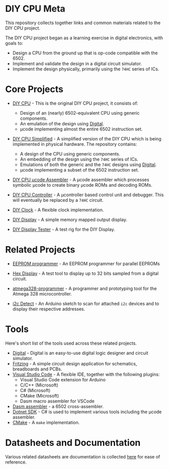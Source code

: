 # DIY CPU Meta

This repository collects together links and common materials related to the DIY CPU project.

The DIY CPU project began as a learning exercise in digital electronics, with goals to:

* Design a CPU from the ground up that is op-code compatible with the 6502.
* Implement and validate the design in a digital circuit simulator.
* Implement the design physically, primarily using the `74HC` series of ICs.

# Core Projects

* [DIY CPU](https://github.com/skagra/diy-cpu) - This is the original DIY CPU project, it consists of:
  * Design of an (nearly) 6502-equivalent CPU using generic components.
  * An emulation of the design using [Digital](https://github.com/hneemann/Digital).
  * μcode implementing almost the entire 6502 instruction set.

* [DIY CPU Simplified](https://github.com/skagra/diy-cpu-simplified) - A simplified version of the DIY CPU which is being implemented in physical hardware.  The repository contains:
  * A design of the CPU using generic components.
  * An embedding of the design using the `74HC` series of ICs.
  * Emulations of both the generic and the `74HC` designs using [Digital](https://github.com/hneemann/Digital).
  * μcode implementing a subset of the 6502 instruction set.

* [DIY CPU μcode Assembler](https://github.com/skagra/diy-cpu-uc-assembler) - A μcode assembler which processes symbolic μcode to create binary μcode ROMs and decoding ROMs.

* [DIY CPU Controller](https://github.com/skagra/diy-cpu-controller) - A μcontroller based control unit and debugger.   This will eventually be replaced by a `74HC` circuit.

* [DIY Clock](https://github.com/skagra/diy-clock) - A flexible clock implementation.

* [DIY Display](https://github.com/skagra/diy-display) - A simple memory mapped output display. 

* [DIY Display Tester](https://github.com/skagra/diy-display-tester) - A test rig for the DIY Display.

# Related Projects

* [EEPROM programmer](https://github.com/skagra/eeprom-programmer) - An EEPROM programmer for parallel EEPROMs 

* [Hex Display](https://github.com/skagra/hex-reader) - A test tool to display up to 32 bits sampled from a digital circuit. 

* [atmega328-programmer](https://github.com/skagra/atmega328-programmer) - A programmer and prototyping tool for the Atmega 328 microcontroller. 

* [i2c Detect](https://github.com/skagra/i2c-detect) - An Arduino sketch to scan for attached `i2c` devices and to display their respective addresses.

# Tools

Here's short list of the tools used across these related projects.

* [Digital](https://github.com/hneemann/Digital) - Digital is an easy-to-use digital logic designer and circuit simulator.
* [Fritzing](https://fritzing.org/) - A simple circuit design application for schematics, breadboards and PCBs.
* [Visual Studio Code](https://code.visualstudio.com/) - A flexible IDE, together with the following plugins:
  * Visual Studio Code extension for Arduino
  * C/C++ (Microsoft)
  * C# (Microsoft)
  * CMake (Microsoft)
  * Dasm macro assembler for VSCode
* [Dasm assembler](https://dasm-assembler.github.io/) - a 6502 cross-assembler.
* [Dotnet SDK](https://dotnet.microsoft.com/en-us/download) - C# is used to implement various tools including the μcode assembler.
* [CMake](https://cmake.org/) - A `make` implementation.

# Datasheets and Documentation

Various related datasheets are documentation is collected [here](docs) for ease of reference.

